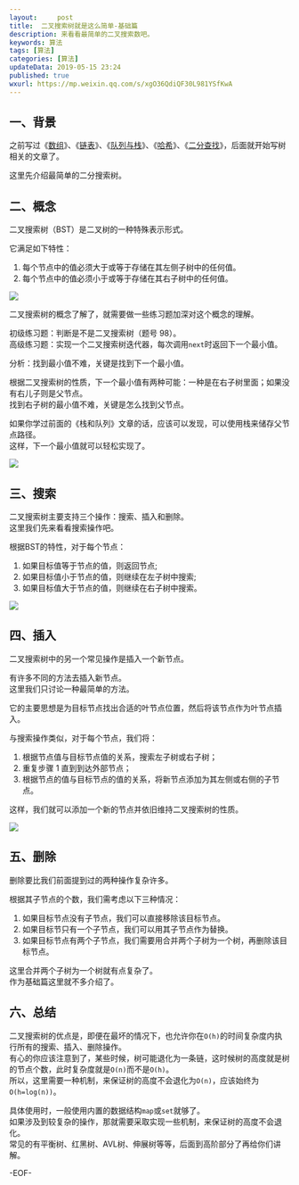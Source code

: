```yaml
---   
layout:     post  
title:  二叉搜索树就是这么简单-基础篇
description: 来看看最简单的二叉搜索数吧。  
keywords: 算法  
tags: [算法]    
categories: [算法]  
updateData: 2019-05-15 23:24   
published: true 
wxurl: https://mp.weixin.qq.com/s/xgO36QdiQF30L981YSfKwA  
---  
```


## 一、背景  


之前写过《[数组](https://mp.weixin.qq.com/s/n_B38CXxmvsOl7FZxyPKgA)》、《[链表](https://mp.weixin.qq.com/s/SQCJWiG2HMhI8U-hVTvk7A)》、《[队列与栈](https://mp.weixin.qq.com/s/y9vQ5gUdUAfiZXZFHoVrKg)》、《[哈希](https://mp.weixin.qq.com/s/7x_N_84q2Lz7Q23Str-TqQ)》、《[二分查找](https://mp.weixin.qq.com/s/d5vqd4YHnZ4Opms1H-kpDg)》，后面就开始写树相关的文章了。  


这里先介绍最简单的二分搜索树。  


## 二、概念  


二叉搜索树（BST）是二叉树的一种特殊表示形式。  


它满足如下特性：  


1. 每个节点中的值必须大于或等于存储在其左侧子树中的任何值。  
2. 每个节点中的值必须小于或等于存储在其右子树中的任何值。  


![](http://res.tiankonguse.com/images/2019/05/15/001.png)  


二叉搜索树的概念了解了，就需要做一些练习题加深对这个概念的理解。  


初级练习题：判断是不是二叉搜索树（题号 98）。  
高级练习题：实现一个二叉搜索树迭代器，每次调用`next`时返回下一个最小值。


分析：找到最小值不难，关键是找到下一个最小值。  


根据二叉搜索树的性质，下一个最小值有两种可能：一种是在右子树里面；如果没有右儿子则是父节点。  
找到右子树的最小值不难，关键是怎么找到父节点。  


如果你学过前面的《栈和队列》文章的话，应该可以发现，可以使用栈来储存父节点路径。  
这样，下一个最小值就可以轻松实现了。  


![](http://res.tiankonguse.com/images/2019/05/15/002.png)  


## 三、搜索  


二叉搜索树主要支持三个操作：搜索、插入和删除。  
这里我们先来看看搜索操作吧。  


根据BST的特性，对于每个节点：  


1. 如果目标值等于节点的值，则返回节点;  
2. 如果目标值小于节点的值，则继续在左子树中搜索;  
3. 如果目标值大于节点的值，则继续在右子树中搜索。  


![](http://res.tiankonguse.com/images/2019/05/15/003.png)  


## 四、插入  


二叉搜索树中的另一个常见操作是插入一个新节点。  


有许多不同的方法去插入新节点。  
这里我们只讨论一种最简单的方法。   


它的主要思想是为目标节点找出合适的叶节点位置，然后将该节点作为叶节点插入。   


与搜索操作类似，对于每个节点，我们将：  


1. 根据节点值与目标节点值的关系，搜索左子树或右子树；
2. 重复步骤 1 直到到达外部节点；
2. 根据节点的值与目标节点的值的关系，将新节点添加为其左侧或右侧的子节点。


这样，我们就可以添加一个新的节点并依旧维持二叉搜索树的性质。


![](http://res.tiankonguse.com/images/2019/05/15/004.png)    


## 五、删除  

删除要比我们前面提到过的两种操作复杂许多。  


根据其子节点的个数，我们需考虑以下三种情况：

1. 如果目标节点没有子节点，我们可以直接移除该目标节点。
2. 如果目标节只有一个子节点，我们可以用其子节点作为替换。
3. 如果目标节点有两个子节点，我们需要用合并两个子树为一个树，再删除该目标节点。


这里合并两个子树为一个树就有点复杂了。  
作为基础篇这里就不多介绍了。  


## 六、总结 


二叉搜索树的优点是，即便在最坏的情况下，也允许你在`O(h)`的时间复杂度内执行所有的搜索、插入、删除操作。  
有心的你应该注意到了，某些时候，树可能退化为一条链，这时候树的高度就是树的节点个数，此时复杂度就是`O(n)`而不是`O(h)`。   
所以，这里需要一种机制，来保证树的高度不会退化为`O(n)`，应该始终为`O(h=log(n))`。  


具体使用时，一般使用内置的数据结构`map`或`set`就够了。  
如果涉及到较复杂的操作，那就需要采取实现一些机制，来保证树的高度不会退化。  
常见的有平衡树、红黑树、AVL树、伸展树等等，后面到高阶部分了再给你们讲解。  


-EOF-  


